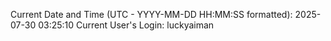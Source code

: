 Current Date and Time (UTC - YYYY-MM-DD HH:MM:SS formatted): 2025-07-30 03:25:10
Current User's Login: luckyaiman
